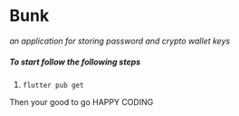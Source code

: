 # Bunk

_an application for storing password and crypto wallet keys_

##### To start follow the following steps

1. `flutter pub get`

Then your good to go
HAPPY CODING
